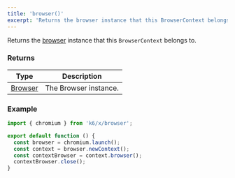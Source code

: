 ```yaml
---
title: 'browser()'
excerpt: 'Returns the browser instance that this BrowserContext belongs to.'
---
```


Returns the [browser](/javascript-api/xk6-browser/api/browser) instance that this `BrowserContext` belongs to.


### Returns

| Type                                            | Description             |
| ----------------------------------------------  | ----------------------- |
| [Browser](/javascript-api/xk6-browser/api/browser/) | The Browser instance.   |


### Example

<CodeGroup labels={[]}>

```javascript
import { chromium } from 'k6/x/browser';

export default function () {
  const browser = chromium.launch();
  const context = browser.newContext();
  const contextBrowser = context.browser();
  contextBrowser.close();
}
```

</CodeGroup>
